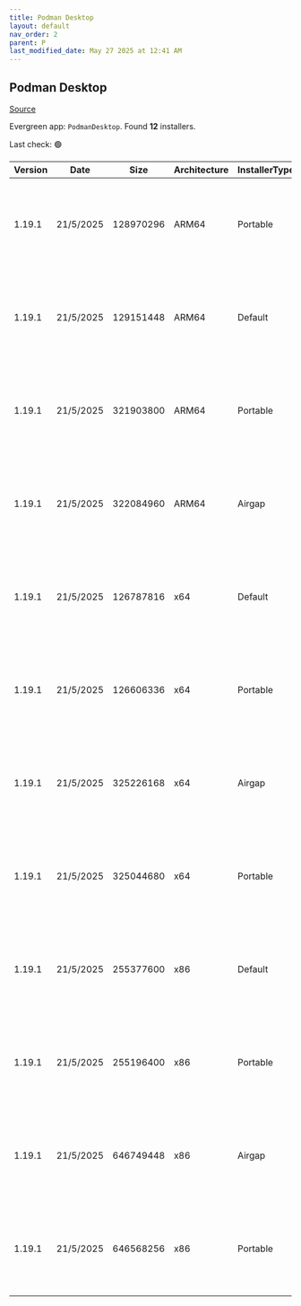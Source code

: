 ```yaml
---
title: Podman Desktop
layout: default
nav_order: 2
parent: P
last_modified_date: May 27 2025 at 12:41 AM
---
```


## Podman Desktop

[Source](https://github.com/podman-desktop/podman-desktop)

Evergreen app: `PodmanDesktop`. Found **12** installers.

Last check: 🟢

| Version | Date      | Size      | Architecture | InstallerType | Type | URI                                                                                                                                                                                                                                                |
| ------- | --------- | --------- | ------------ | ------------- | ---- | -------------------------------------------------------------------------------------------------------------------------------------------------------------------------------------------------------------------------------------------------- |
| 1.19.1  | 21/5/2025 | 128970296 | ARM64        | Portable      | exe  | [https://github.com/podman-desktop/podman-desktop/releases/download/v1.19.1/podman-desktop-1.19.1-arm64.exe](https://github.com/podman-desktop/podman-desktop/releases/download/v1.19.1/podman-desktop-1.19.1-arm64.exe)                           |
| 1.19.1  | 21/5/2025 | 129151448 | ARM64        | Default       | exe  | [https://github.com/podman-desktop/podman-desktop/releases/download/v1.19.1/podman-desktop-1.19.1-setup-arm64.exe](https://github.com/podman-desktop/podman-desktop/releases/download/v1.19.1/podman-desktop-1.19.1-setup-arm64.exe)               |
| 1.19.1  | 21/5/2025 | 321903800 | ARM64        | Portable      | exe  | [https://github.com/podman-desktop/podman-desktop/releases/download/v1.19.1/podman-desktop-airgap-1.19.1-arm64.exe](https://github.com/podman-desktop/podman-desktop/releases/download/v1.19.1/podman-desktop-airgap-1.19.1-arm64.exe)             |
| 1.19.1  | 21/5/2025 | 322084960 | ARM64        | Airgap        | exe  | [https://github.com/podman-desktop/podman-desktop/releases/download/v1.19.1/podman-desktop-airgap-1.19.1-setup-arm64.exe](https://github.com/podman-desktop/podman-desktop/releases/download/v1.19.1/podman-desktop-airgap-1.19.1-setup-arm64.exe) |
| 1.19.1  | 21/5/2025 | 126787816 | x64          | Default       | exe  | [https://github.com/podman-desktop/podman-desktop/releases/download/v1.19.1/podman-desktop-1.19.1-setup-x64.exe](https://github.com/podman-desktop/podman-desktop/releases/download/v1.19.1/podman-desktop-1.19.1-setup-x64.exe)                   |
| 1.19.1  | 21/5/2025 | 126606336 | x64          | Portable      | exe  | [https://github.com/podman-desktop/podman-desktop/releases/download/v1.19.1/podman-desktop-1.19.1-x64.exe](https://github.com/podman-desktop/podman-desktop/releases/download/v1.19.1/podman-desktop-1.19.1-x64.exe)                               |
| 1.19.1  | 21/5/2025 | 325226168 | x64          | Airgap        | exe  | [https://github.com/podman-desktop/podman-desktop/releases/download/v1.19.1/podman-desktop-airgap-1.19.1-setup-x64.exe](https://github.com/podman-desktop/podman-desktop/releases/download/v1.19.1/podman-desktop-airgap-1.19.1-setup-x64.exe)     |
| 1.19.1  | 21/5/2025 | 325044680 | x64          | Portable      | exe  | [https://github.com/podman-desktop/podman-desktop/releases/download/v1.19.1/podman-desktop-airgap-1.19.1-x64.exe](https://github.com/podman-desktop/podman-desktop/releases/download/v1.19.1/podman-desktop-airgap-1.19.1-x64.exe)                 |
| 1.19.1  | 21/5/2025 | 255377600 | x86          | Default       | exe  | [https://github.com/podman-desktop/podman-desktop/releases/download/v1.19.1/podman-desktop-1.19.1-setup.exe](https://github.com/podman-desktop/podman-desktop/releases/download/v1.19.1/podman-desktop-1.19.1-setup.exe)                           |
| 1.19.1  | 21/5/2025 | 255196400 | x86          | Portable      | exe  | [https://github.com/podman-desktop/podman-desktop/releases/download/v1.19.1/podman-desktop-1.19.1.exe](https://github.com/podman-desktop/podman-desktop/releases/download/v1.19.1/podman-desktop-1.19.1.exe)                                       |
| 1.19.1  | 21/5/2025 | 646749448 | x86          | Airgap        | exe  | [https://github.com/podman-desktop/podman-desktop/releases/download/v1.19.1/podman-desktop-airgap-1.19.1-setup.exe](https://github.com/podman-desktop/podman-desktop/releases/download/v1.19.1/podman-desktop-airgap-1.19.1-setup.exe)             |
| 1.19.1  | 21/5/2025 | 646568256 | x86          | Portable      | exe  | [https://github.com/podman-desktop/podman-desktop/releases/download/v1.19.1/podman-desktop-airgap-1.19.1.exe](https://github.com/podman-desktop/podman-desktop/releases/download/v1.19.1/podman-desktop-airgap-1.19.1.exe)                         |
